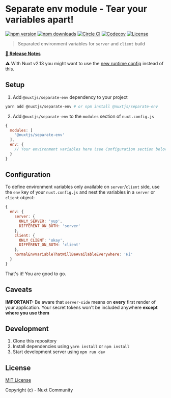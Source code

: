# Separate env module - Tear your variables apart!

[![npm version][npm-version-src]][npm-version-href]
[![npm downloads][npm-downloads-src]][npm-downloads-href]
[![Circle CI][circle-ci-src]][circle-ci-href]
[![Codecov][codecov-src]][codecov-href]
[![License][license-src]][license-href]

> Separated environment variables for `server` and `client` build

[📖 **Release Notes**](./CHANGELOG.md)

:warning: With Nuxt v2.13 you might want to  use the [new runtime config](https://nuxtjs.org/blog/moving-from-nuxtjs-dotenv-to-runtime-config) instead of this.

## Setup

1. Add `@nuxtjs/separate-env` dependency to your project

```bash
yarn add @nuxtjs/separate-env # or npm install @nuxtjs/separate-env
```

2. Add `@nuxtjs/separate-env` to the `modules` section of `nuxt.config.js`

```js
{
  modules: [
    '@nuxtjs/separate-env'
  ],
  env: {
    // Your environment variables here (see Configuration section below)
  }
}
```

## Configuration

To define environment variables only available on `server`/`client` side,
use the `env` key of your `nuxt.config.js` and nest the variables
in a `server` or `client` object:

```js
{
  env: {
    server: {
      ONLY_SERVER: 'yup',
      DIFFERENT_ON_BOTH: 'server'
    },
    client: {
      ONLY_CLIENT: 'okay',
      DIFFERENT_ON_BOTH: 'client'
    },
    normalEnvVariableThatWillBeAvailableEverywhere: 'Hi'
  }
}
```

That's it! You are good to go.

## Caveats

**IMPORTANT:** Be aware that `server-side` means on **every** first render of your application.
Your secret tokens won't be included anywhere **except where you use them**

## Development

1. Clone this repository
2. Install dependencies using `yarn install` or `npm install`
3. Start development server using `npm run dev`

## License

[MIT License](./LICENSE)

Copyright (c) - Nuxt Community

<!-- Badges -->
[npm-version-src]: https://img.shields.io/npm/v/@nuxtjs/separate-env/latest.svg?style=flat-square
[npm-version-href]: https://npmjs.com/package/@nuxtjs/separate-env

[npm-downloads-src]: https://img.shields.io/npm/dt/@nuxtjs/separate-env.svg?style=flat-square
[npm-downloads-href]: https://npmjs.com/package/@nuxtjs/separate-env

[circle-ci-src]: https://img.shields.io/circleci/project/github/nuxt-community/separate-env-module.svg?style=flat-square
[circle-ci-href]: https://circleci.com/gh/nuxt-community/separate-env-module

[codecov-src]: https://img.shields.io/codecov/c/github/nuxt-community/separate-env-module.svg?style=flat-square
[codecov-href]: https://codecov.io/gh/nuxt-community/separate-env-module

[license-src]: https://img.shields.io/npm/l/@nuxtjs/separate-env.svg?style=flat-square
[license-href]: https://npmjs.com/package/@nuxtjs/separate-env
